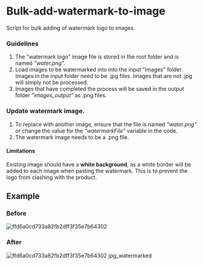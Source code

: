 # Bulk-add-watermark-to-image
Script for bulk adding of watermark logo to images.

### Guidelines
1. The "watermark logo" image file is stored in the root folder and is named *"water.png"*. 
2. Load images to be watermarked into into the input "images" folder. Images in the input folder need to be .jpg files. Images that are not .jpg will simply not be processed.
3. Images that have completed the process will be saved in the output folder *"images_output"* as .png files. 

### Update watermark image.
1. To replace with another image, ensure that the file is named *"water.png"* or change the value for the *"watermarkFile"* variable in the code. 
2. The watermark image needs to be a .png file. 

#### Limitations 
Existing image should have a <strong>white background</strong>, as a white border will be added to each image when pasting the watermark. 
This is to prevent the logo from clashing with the product. 

## Example

### Before
![ffd6a0cd733a82fb2dff3f35e7b64302](https://user-images.githubusercontent.com/57295582/152694956-822cb93b-573e-4313-81b7-9460b517fd5d.jpg)
### After
![ffd6a0cd733a82fb2dff3f35e7b64302 jpg_watermarked](https://user-images.githubusercontent.com/57295582/152694951-c753cf46-b8fc-4ff1-9098-b51dc92dde2a.png)
